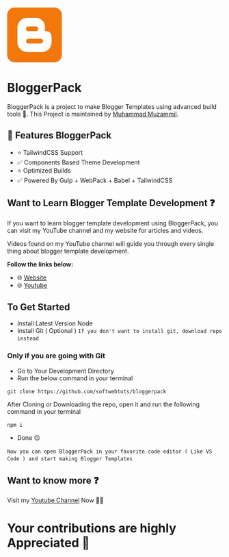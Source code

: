 ![BloggerPack](/bloggerpack.png "BloggerPack")

# BloggerPack

BloggerPack is a project to make Blogger Templates using advanced build tools 🌟.
This Project is maintained by [Muhammad Muzammil](https://softwebtuts.com).

## 🚀 Features BloggerPack

-   ⭐ TailwindCSS Support
-   ✅ Components Based Theme Development
-   ⭐ Optimized Builds
-   ✅ Powered By Gulp + WebPack + Babel + TailwindCSS

## Want to Learn Blogger Template Development ❓

If you want to learn blogger template development using BloggerPack, you can visit my YouTube channel and my website for articles and videos.

Videos found on my YouTube channel will guide you through every single thing about blogger template development.

**Follow the links below:**

-   🌐 [Website](https://softwebtuts.com)
-   🌐 [Youtube](https://youtube.com/softwebtuts)

## To Get Started

-   Install Latest Version Node
-   Install Git ( Optional ) `If you don't want to install git, download repo instead`

### Only if you are going with Git

-   Go to Your Development Directory
-   Run the below command in your terminal

```
git clone https://github.com/softwebtuts/bloggerpack
```

After Cloning or Downloading the repo, open it and run the following command in your terminal

```
npm i
```

-   Done 😉

`Now you can open BloggerPack in your favorite code editor ( Like VS Code ) and start making Blogger Templates`

## Want to know more ❓

Visit my [Youtube Channel](https://youtube.com/softwebtuts) Now 🌟🌱

# Your contributions are highly Appreciated 🚀
